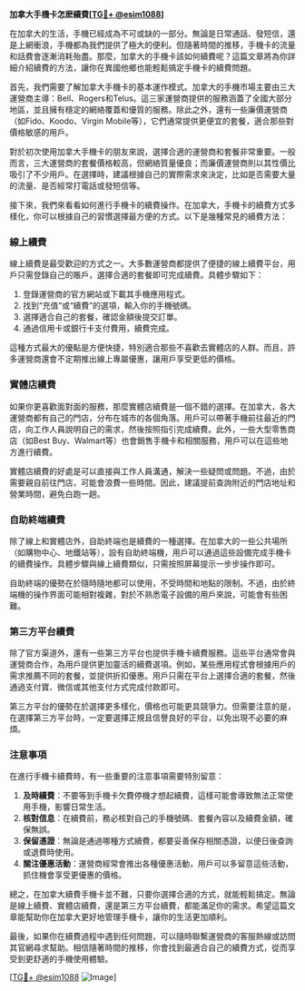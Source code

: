 **加拿大手機卡怎麽續費[[TG💪+ @esim1088](https://t.me/s/esim1088)]**

在加拿大的生活，手機已經成為不可或缺的一部分。無論是日常通話、發短信，還是上網衝浪，手機都為我們提供了極大的便利。但隨著時間的推移，手機卡的流量和話費會逐漸消耗殆盡。那麼，加拿大的手機卡該如何續費呢？這篇文章將為你詳細介紹續費的方法，讓你在異國他鄉也能輕鬆搞定手機卡的續費問題。

首先，我們需要了解加拿大手機卡的基本運作模式。加拿大的手機市場主要由三大運營商主導：Bell、Rogers和Telus。這三家運營商提供的服務涵蓋了全國大部分地區，並且擁有穩定的網絡覆蓋和優質的服務。除此之外，還有一些廉價運營商（如Fido、Koodo、Virgin Mobile等），它們通常提供更便宜的套餐，適合那些對價格敏感的用戶。

對於初次使用加拿大手機卡的朋友來說，選擇合適的運營商和套餐非常重要。一般而言，三大運營商的套餐價格較高，但網絡質量優良；而廉價運營商則以其性價比吸引了不少用戶。在選擇時，建議根據自己的實際需求來決定，比如是否需要大量的流量、是否經常打電話或發短信等。

接下來，我們來看看如何進行手機卡的續費操作。在加拿大，手機卡的續費方式多樣化，你可以根據自己的習慣選擇最方便的方式。以下是幾種常見的續費方法：

### 線上續費

線上續費是最受歡迎的方式之一。大多數運營商都提供了便捷的線上續費平台，用戶只需登錄自己的賬戶，選擇合適的套餐即可完成續費。具體步驟如下：

1. 登錄運營商的官方網站或下載其手機應用程式。
2. 找到“充值”或“續費”的選項，輸入你的手機號碼。
3. 選擇適合自己的套餐，確認金額後提交訂單。
4. 通過信用卡或銀行卡支付費用，續費完成。

這種方式最大的優點是方便快捷，特別適合那些不喜歡去實體店的人群。而且，許多運營商還會不定期推出線上專屬優惠，讓用戶享受更低的價格。

### 實體店續費

如果你更喜歡面對面的服務，那麼實體店續費是一個不錯的選擇。在加拿大，各大運營商都有自己的門店，分布在城市的各個角落。用戶可以帶著手機前往最近的門店，向工作人員說明自己的需求，然後按照指引完成續費。此外，一些大型零售商店（如Best Buy、Walmart等）也會銷售手機卡和相關服務，用戶可以在這些地方進行續費。

實體店續費的好處是可以直接與工作人員溝通，解決一些疑問或問題。不過，由於需要親自前往門店，可能會浪費一些時間。因此，建議提前查詢附近的門店地址和營業時間，避免白跑一趟。

### 自助終端續費

除了線上和實體店外，自助終端也是續費的一種選擇。在加拿大的一些公共場所（如購物中心、地鐵站等），設有自助終端機，用戶可以通過這些設備完成手機卡的續費操作。具體步驟與線上續費類似，只需按照屏幕提示一步步操作即可。

自助終端的優勢在於隨時隨地都可以使用，不受時間和地點的限制。不過，由於終端機的操作界面可能相對複雜，對於不熟悉電子設備的用戶來說，可能會有些困難。

### 第三方平台續費

除了官方渠道外，還有一些第三方平台也提供手機卡續費服務。這些平台通常會與運營商合作，為用戶提供更加靈活的續費選項。例如，某些應用程式會根據用戶的需求推薦不同的套餐，並提供折扣優惠。用戶只需在平台上選擇合適的套餐，然後通過支付寶、微信或其他支付方式完成付款即可。

第三方平台的優勢在於選擇更多樣化，價格也可能更具競爭力。但需要注意的是，在選擇第三方平台時，一定要選擇正規且信譽良好的平台，以免出現不必要的麻煩。

### 注意事項

在進行手機卡續費時，有一些重要的注意事項需要特別留意：

1. **及時續費**：不要等到手機卡欠費停機才想起續費，這樣可能會導致無法正常使用手機，影響日常生活。
2. **核對信息**：在續費前，務必核對自己的手機號碼、套餐內容以及續費金額，確保無誤。
3. **保留憑證**：無論是通過哪種方式續費，都要妥善保存相關憑證，以便日後查詢或退費時使用。
4. **關注優惠活動**：運營商經常會推出各種優惠活動，用戶可以多留意這些活動，抓住機會享受更優惠的價格。

總之，在加拿大續費手機卡並不難，只要你選擇合適的方式，就能輕鬆搞定。無論是線上續費、實體店續費，還是第三方平台續費，都能滿足你的需求。希望這篇文章能幫助你在加拿大更好地管理手機卡，讓你的生活更加順利。

最後，如果你在續費過程中遇到任何問題，可以隨時聯繫運營商的客服熱線或訪問其官網尋求幫助。相信隨著時間的推移，你會找到最適合自己的續費方式，從而享受到更舒適的手機使用體驗。

[[TG💪+ @esim1088](https://t.me/s/esim1088) ![Image](https://i.postimg.cc/4NQfJmqS/Snipaste-2025-05-13-00-14-12.png)]